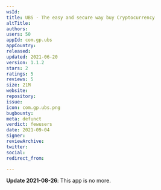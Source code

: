 ```yaml
---
wsId: 
title: UBS - The easy and secure way buy Cryptocurrency
altTitle: 
authors: 
users: 50
appId: com.gp.ubs
appCountry: 
released: 
updated: 2021-06-20
version: 1.1.2
stars: 2
ratings: 5
reviews: 5
size: 21M
website: 
repository: 
issue: 
icon: com.gp.ubs.png
bugbounty: 
meta: defunct
verdict: fewusers
date: 2021-09-04
signer: 
reviewArchive: 
twitter: 
social: 
redirect_from: 

---
```


**Update 2021-08-26**: This app is no more.
